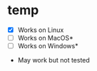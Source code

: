 # temp

- [x] Works on Linux
- [ ] Works on MacOS*
- [ ] Works on Windows*

* May work but not tested
